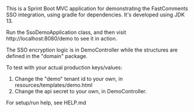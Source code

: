 This is a Sprint Boot MVC application for demonstrating the FastComments SSO integration, using gradle for dependencies.
It's developed using JDK 13.

Run the SsoDemoApplication class, and then visit http://localhost:8080/demo to see it in action.

The SSO encryption logic is in DemoController while the structures are defined in the "domain" package.

To test with your actual production keys/values:
1. Change the "demo" tenant id to your own, in resources/templates/demo.html
2. Change the api secret to your own, in DemoController.

For setup/run help, see HELP.md
